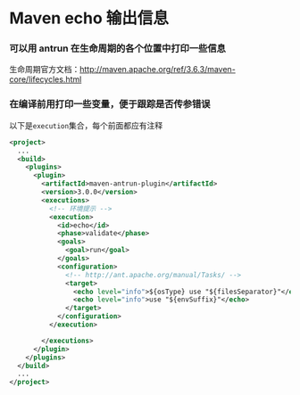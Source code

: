 # Maven echo 输出信息

### 可以用 antrun 在生命周期的各个位置中打印一些信息

生命周期官方文档：http://maven.apache.org/ref/3.6.3/maven-core/lifecycles.html


### 在编译前用打印一些变量，便于跟踪是否传参错误


以下是`execution`集合，每个前面都应有注释
```xml
<project>
  ...
  <build>
    <plugins>
      <plugin>
        <artifactId>maven-antrun-plugin</artifactId>
        <version>3.0.0</version>
        <executions>
          <!-- 环境提示 -->
          <execution>
            <id>echo</id>
            <phase>validate</phase>
            <goals>
              <goal>run</goal>
            </goals>
            <configuration>
              <!-- http://ant.apache.org/manual/Tasks/ -->
              <target>
                <echo level="info">${osType} use "${filesSeparator}"</echo>
                <echo level="info">use "${envSuffix}"</echo>
              </target>
            </configuration>
          </execution>

        </executions>
      </plugin>
    </plugins>
  </build>
  ...
</project>
```